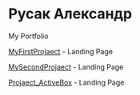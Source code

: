# Русак Александр
My Portfolio

[MyFirstProjaect](https://rskalex.github.io/Project_1/) - Landing Page

[MySecondProjaect](https://https://rskalex.github.io/SecondProject/src/) - Landing Page

[Projaect_ActiveBox](https://https://rskalex.github.io/ActiveBox/src/) - Landing Page
